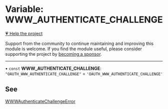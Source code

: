 # Variable: WWW\_AUTHENTICATE\_CHALLENGE

[💗 Help the project](https://github.com/sponsors/panva)

Support from the community to continue maintaining and improving this module is welcome. If you find the module useful, please consider supporting the project by [becoming a sponsor](https://github.com/sponsors/panva).

***

• `const` **WWW\_AUTHENTICATE\_CHALLENGE**: `"OAUTH_WWW_AUTHENTICATE_CHALLENGE"` = `'OAUTH_WWW_AUTHENTICATE_CHALLENGE'`

## See

[WWWAuthenticateChallengeError](../classes/WWWAuthenticateChallengeError.md)

